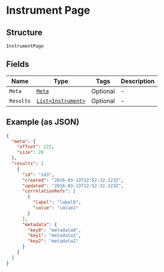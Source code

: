 
# Instrument Page

## Structure

`InstrumentPage`

## Fields

| Name | Type | Tags | Description |
|  --- | --- | --- | --- |
| `Meta` | [`Meta`](../../doc/models/meta.md) | Optional | - |
| `Results` | [`List<Instrument>`](../../doc/models/instrument.md) | Optional | - |

## Example (as JSON)

```json
{
  "meta": {
    "offset": 222,
    "size": 28
  },
  "results": [
    {
      "id": "id3",
      "created": "2016-03-13T12:52:32.123Z",
      "updated": "2016-03-13T12:52:32.123Z",
      "correlationRefs": [
        {
          "label": "label0",
          "value": "value2"
        }
      ],
      "metadata": {
        "key0": "metadata0",
        "key1": "metadata1",
        "key2": "metadata2"
      }
    }
  ]
}
```

